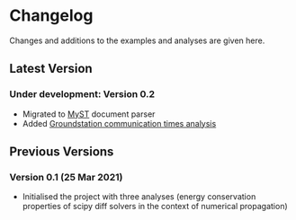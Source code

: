 # Changelog

Changes and additions to the examples and analyses are given here.

## Latest Version

### Under development: Version 0.2

- Migrated to [MyST](https://myst-parser.readthedocs.io/en/latest/) document parser
- Added [Groundstation communication times analysis](how_to_guides/basics/gs_access.ipynb)

## Previous Versions

### Version 0.1 (25 Mar 2021)

- Initialised the project with three analyses (energy conservation properties of scipy diff solvers in the context of
  numerical propagation)



